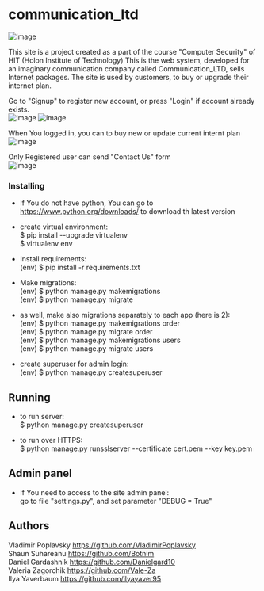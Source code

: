 # communication_ltd

![image](https://user-images.githubusercontent.com/34675746/212680091-d3bc2fd8-1b4b-454f-a6bf-d47298efb760.png)


This site is a project created as a part of the course "Computer Security"  of HIT (Holon Institute of Technology)
This is the web system, developed for an imaginary communication company called Communication_LTD,  sells Internet packages.
The site is used by customers, to buy or upgrade their internet plan.


Go to "Signup" to register new account, or press "Login" if account already exists.\
![image](https://user-images.githubusercontent.com/34675746/214829695-aa0b15b7-3f92-4078-a29a-7219dd03fb91.png)
![image](https://user-images.githubusercontent.com/34675746/214831648-98d715c7-552e-46d1-990e-775277337e43.png)

When You logged in, you can to buy new or update current internt plan\
![image](https://user-images.githubusercontent.com/34675746/214833818-e4e290b1-5b7f-43ca-bf65-18bd09f2be7e.png)

 
 Only Registered user can send "Contact Us" form\
![image](https://user-images.githubusercontent.com/34675746/214833306-a853651f-aad0-4a9e-b853-74786fe41152.png)


### Installing
- If You do not have python, You can go to https://www.python.org/downloads/ to download th latest version

- create virtual environment: \
$ pip install --upgrade virtualenv \
$ virtualenv env 


- Install requirements: \
(env) $ pip install -r requirements.txt

- Make migrations:\
(env) $ python manage.py makemigrations \
(env) $ python manage.py migrate 

- as well, make also migrations separately to each app (here is 2): \
(env) $ python manage.py makemigrations order\
(env) $ python manage.py migrate order\
(env) $ python manage.py makemigrations users\
(env) $ python manage.py migrate users


- create superuser for admin login: \
(env) $ python manage.py createsuperuser 


## Running 
- to run server: \
$ python manage.py createsuperuser  

- to run over HTTPS: \
$ python manage.py runsslserver --certificate cert.pem --key key.pem 

## Admin panel
 - If You need to access to the site admin panel:\
 go to file "settings.py", and set parameter "DEBUG = True"  


## Authors
Vladimir Poplavsky https://github.com/VladimirPoplavsky \
Shaun Suhareanu https://github.com/Botnim \
Daniel Gardashnik https://github.com/Danielgard10 \
Valeria Zagorchik https://github.com/Vale-Za \
Ilya Yaverbaum https://github.com/ilyayaver95 

